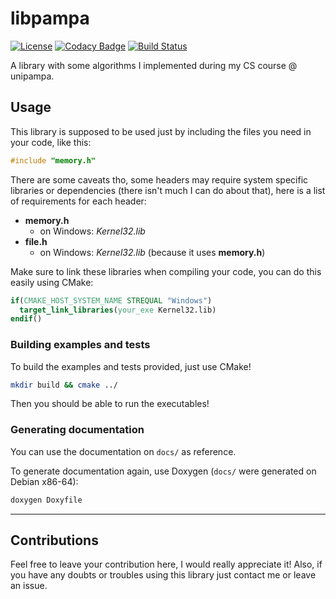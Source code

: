 # libpampa

[![License](https://img.shields.io/badge/license-Apache%202.0-informational.svg)](https://www.apache.org/licenses/LICENSE-2.0)
[![Codacy Badge](https://api.codacy.com/project/badge/Grade/6058e46317cd4c7cbadb33dc4e3d3283)](https://www.codacy.com?utm_source=github.com&amp;utm_medium=referral&amp;utm_content=oAGoulart/libpampa&amp;utm_campaign=Badge_Grade)
[![Build Status](https://dev.azure.com/agoulart/libpampa/_apis/build/status/oAGoulart.libpampa?branchName=master)](https://dev.azure.com/agoulart/libpampa/_build/latest?definitionId=1&branchName=master)

A library with some algorithms I implemented during my CS course @ unipampa.

## Usage

This library is supposed to be used just by including the files you need in your code, like this:

```c
#include "memory.h"
```

There are some caveats tho, some headers may require system specific libraries or dependencies (there isn't much I can do about that), here is a list of requirements for each header:

+ **memory.h**
  - on Windows: *Kernel32.lib*
+ **file.h**
  - on Windows: *Kernel32.lib* (because it uses **memory.h**)

Make sure to link these libraries when compiling your code, you can do this easily using CMake:

```cmake
if(CMAKE_HOST_SYSTEM_NAME STREQUAL "Windows")
  target_link_libraries(your_exe Kernel32.lib)
endif()
```

### Building examples and tests

To build the examples and tests provided, just use CMake!

```sh
mkdir build && cmake ../
```

Then you should be able to run the executables!

### Generating documentation

You can use the documentation on `docs/` as reference.

To generate documentation again, use Doxygen (`docs/` were generated on Debian x86-64):

```sh
doxygen Doxyfile
```

---

## Contributions

Feel free to leave your contribution here, I would really appreciate it!
Also, if you have any doubts or troubles using this library just contact me or leave an issue.
